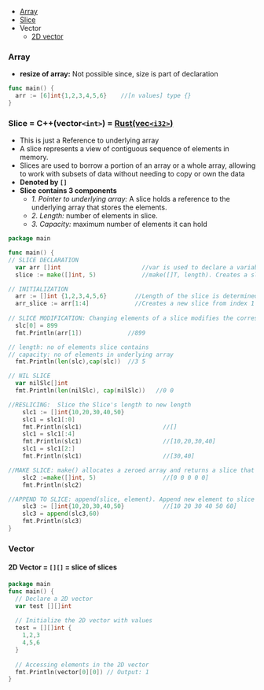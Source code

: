 - [Array](#ar)
- [Slice](#sl)
- Vector
  - [2D vector](#2dv)

<a name=ar></a>
### Array
- **resize of array:** Not possible since, size is part of declaration
```go
func main() {
  arr := [6]int{1,2,3,4,5,6}    //[n values] type {}
}
```

<a name=sli></a>
### Slice = C++(vector`<int>`) = [Rust(vec`<i32>`)](Languages/Programming_Languages/Rust/Collections)
- This is just a Reference to underlying array
- A slice represents a view of contiguous sequence of elements in memory.
- Slices are used to borrow a portion of an array or a whole array, allowing to work with subsets of data without needing to copy or own the data
- **Denoted by `[]`**
- **Slice contains 3 components**
  - _1. Pointer to underlying array:_ A slice holds a reference to the underlying array that stores the elements.
  - _2. Length:_ number of elements in slice.
  - _3. Capacity:_ maximum number of elements it can hold 
```go
package main

func main() {
// SLICE DECLARATION
  var arr []int                       //var is used to declare a variable. T=int type of the elements that the slice can hold
  slice := make([]int, 5)             //make([]T, length). Creates a slice with length 5 and capacity 5

// INITIALIZATION
  arr := []int {1,2,3,4,5,6}        //Length of the slice is determined by the number of elements provided
  arr_slice := arr[1:4]             //Creates a new slice from index 1 to 3 (exclusive) from existant array
  
// SLICE MODIFICATION: Changing elements of a slice modifies the corresponding elements of its underlying array 
  slc[0] = 899
  fmt.Println(arr[1])             //899

// length: no of elements slice contains
// capacity: no of elements in underlying array
  fmt.Println(len(slc),cap(slc))  //3 5

// NIL SLICE
  var nilSlc[]int
  fmt.Println(len(nilSlc), cap(nilSlc))   //0 0

//RESLICING:  Slice the Slice's length to new length
    slc1 := []int{10,20,30,40,50}
    slc1 = slc1[:0]
    fmt.Println(slc1)                       //[]
    slc1 = slc1[:4]
    fmt.Println(slc1)                       //[10,20,30,40]
    slc1 = slc1[2:]
    fmt.Println(slc1)                       //[30,40]

//MAKE SLICE: make() allocates a zeroed array and returns a slice that refers to that array
    slc2 :=make([]int, 5)                   //[0 0 0 0 0]
    fmt.Println(slc2)

//APPEND TO SLICE: append(slice, element). Append new element to slice
    slc3 := []int{10,20,30,40,50}           //[10 20 30 40 50 60]
    slc3 = append(slc3,60)
    fmt.Println(slc3)
}
```

### Vector
<a name=2dv></a>
#### 2D Vector = `[][]` = slice of slices
```go
package main
func main() { 
  // Declare a 2D vector
  var test [][]int     
  
  // Initialize the 2D vector with values
  test = [][]int {
    1,2,3
    4,5,6
  }
  
  // Accessing elements in the 2D vector
  fmt.Println(vector[0][0]) // Output: 1
}
```
